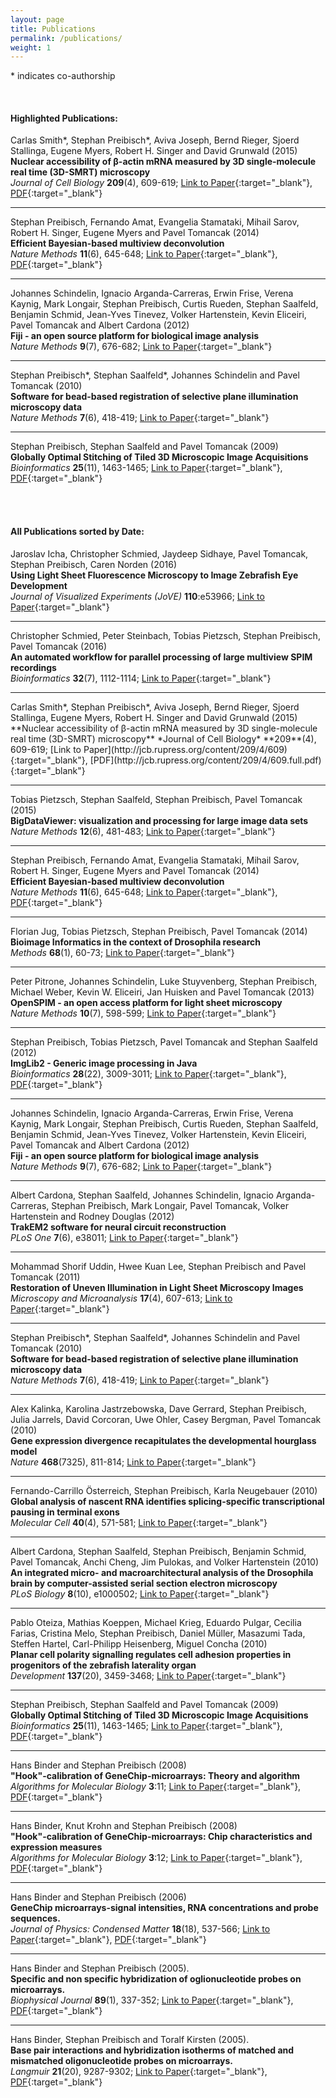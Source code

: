 ```yaml
---
layout: page
title: Publications
permalink: /publications/
weight: 1
---
```


&#42; indicates co-authorship  

<div class="lab-updates extendfull extendright extendleft">
<br/>
<h4 class="page-heading">Highlighted Publications:</h4>
<div markdown="1">

<!-- SELECTED PUBLICATIONS GO HERE -->

Carlas Smith&#42;, Stephan Preibisch&#42;, Aviva Joseph, Bernd Rieger, Sjoerd Stallinga, Eugene Myers, Robert H. Singer and David Grunwald (2015) 
**Nuclear accessibility of β-actin mRNA measured by 3D single-molecule real time (3D-SMRT) microscopy**  
*Journal of Cell Biology* **209**(4), 609-619;
[Link to Paper](http://jcb.rupress.org/content/209/4/609){:target="_blank"},
[PDF](http://jcb.rupress.org/content/209/4/609.full.pdf){:target="_blank"}

<hr/> <!--line separator-->

Stephan Preibisch, Fernando Amat, Evangelia Stamataki, Mihail Sarov, Robert H. Singer, Eugene Myers and Pavel Tomancak (2014)  
**Efficient Bayesian-based multiview deconvolution**   
*Nature Methods* **11**(6), 645-648;
[Link to Paper](http://www.nature.com/nmeth/journal/vaop/ncurrent/full/nmeth.2929.html){:target="_blank"},
[PDF](http://www.ncbi.nlm.nih.gov/pmc/articles/PMC4153441){:target="_blank"}

<hr/> <!--line separator-->

Johannes Schindelin, Ignacio Arganda-Carreras, Erwin Frise, Verena Kaynig, Mark Longair, Stephan Preibisch, Curtis Rueden, Stephan Saalfeld, Benjamin Schmid, Jean-Yves Tinevez, Volker Hartenstein, Kevin Eliceiri, Pavel Tomancak and Albert Cardona (2012)  
**Fiji - an open source platform for biological image analysis**  
*Nature Methods* **9**(7), 676-682;
[Link to Paper](http://www.nature.com/nmeth/journal/v9/n7/full/nmeth.2019.html){:target="_blank"}

<hr/> <!--line separator-->

Stephan Preibisch&#42;, Stephan Saalfeld&#42;, Johannes Schindelin and Pavel Tomancak (2010)  
**Software for bead-based registration of selective plane illumination microscopy data**  
*Nature Methods* **7**(6), 418-419;
[Link to Paper](http://www.nature.com/nmeth/journal/v7/n6/full/nmeth0610-418.html){:target="_blank"}

<hr/> <!--line separator-->

Stephan Preibisch, Stephan Saalfeld and Pavel Tomancak (2009)  
**Globally Optimal Stitching of Tiled 3D Microscopic Image Acquisitions**  
*Bioinformatics* **25**(11), 1463-1465;
[Link to Paper](http://bioinformatics.oxfordjournals.org/content/25/11/1463.abstract){:target="_blank"},
[PDF](http://bioinformatics.oxfordjournals.org/content/early/2009/04/03/bioinformatics.btp184.full.pdf){:target="_blank"}

</div>
<br/>
</div>

<!-- ALL OTHER PAPERS (NOT "SELECTED PUBLICATIONS") -->


<br>
<h4 class="page-heading">All Publications sorted by Date:</h4>


Jaroslav Icha, Christopher Schmied, Jaydeep Sidhaye, Pavel Tomancak, Stephan Preibisch, Caren Norden (2016)  
**Using Light Sheet Fluorescence Microscopy to Image Zebrafish Eye Development**  
*Journal of Visualized Experiments (JoVE)* **110**:e53966;
[Link to Paper](http://www.jove.com/video/53966/using-light-sheet-fluorescence-microscopy-to-image-zebrafish-eye){:target="_blank"}

<hr/> <!--line separator-->

Christopher Schmied, Peter Steinbach, Tobias Pietzsch, Stephan Preibisch, Pavel Tomancak (2016)  
**An automated workflow for parallel processing of large multiview SPIM recordings**  
*Bioinformatics* **32**(7), 1112-1114;
[Link to Paper](http://bioinformatics.oxfordjournals.org/content/32/7/1112){:target="_blank"}

<hr/> <!--line separator-->
Carlas Smith&#42;, Stephan Preibisch&#42;, Aviva Joseph, Bernd Rieger, Sjoerd Stallinga, Eugene Myers, Robert H. Singer and David Grunwald (2015) 
**Nuclear accessibility of β-actin mRNA measured by 3D single-molecule real time (3D-SMRT) microscopy**  
*Journal of Cell Biology* **209**(4), 609-619;
[Link to Paper](http://jcb.rupress.org/content/209/4/609){:target="_blank"},
[PDF](http://jcb.rupress.org/content/209/4/609.full.pdf){:target="_blank"}

<hr/> <!--line separator-->

Tobias Pietzsch, Stephan Saalfeld, Stephan Preibisch, Pavel Tomancak (2015)  
**BigDataViewer: visualization and processing for large image data sets**  
*Nature Methods* **12**(6), 481-483;
[Link to Paper](http://www.nature.com/nmeth/journal/v12/n6/full/nmeth.3392.html){:target="_blank"}

<hr/> <!--line separator-->

Stephan Preibisch, Fernando Amat, Evangelia Stamataki, Mihail Sarov, Robert H. Singer, Eugene Myers and Pavel Tomancak (2014)  
**Efficient Bayesian-based multiview deconvolution**   
*Nature Methods* **11**(6), 645-648;
[Link to Paper](http://www.nature.com/nmeth/journal/vaop/ncurrent/full/nmeth.2929.html){:target="_blank"},
[PDF](http://www.ncbi.nlm.nih.gov/pmc/articles/PMC4153441){:target="_blank"}

<hr/> <!--line separator-->

Florian Jug, Tobias Pietzsch, Stephan Preibisch, Pavel Tomancak (2014)  
**Bioimage Informatics in the context of Drosophila research**  
*Methods* **68**(1), 60-73;
[Link to Paper](http://www.sciencedirect.com/science/article/pii/S1046202314001480){:target="_blank"}

<hr/> <!--line separator-->

Peter Pitrone, Johannes Schindelin, Luke Stuyvenberg, Stephan Preibisch, Michael Weber, Kevin W. Eliceiri, Jan Huisken and Pavel Tomancak (2013)  
**OpenSPIM - an open access platform for light sheet microscopy**  
*Nature Methods* **10**(7), 598-599;
[Link to Paper](http://www.nature.com/nmeth/journal/vaop/ncurrent/full/nmeth.2507.html){:target="_blank"}

<hr/> <!--line separator-->

Stephan Preibisch, Tobias Pietzsch, Pavel Tomancak and Stephan Saalfeld (2012)  
**ImgLib2 - Generic image processing in Java**  
*Bioinformatics* **28**(22), 3009-3011;
[Link to Paper](http://bioinformatics.oxfordjournals.org/content/28/22/3009.long){:target="_blank"},
[PDF](http://bioinformatics.oxfordjournals.org/content/28/22/3009.full.pdf){:target="_blank"}

<hr/> <!--line separator-->

Johannes Schindelin, Ignacio Arganda-Carreras, Erwin Frise, Verena Kaynig, Mark Longair, Stephan Preibisch, Curtis Rueden, Stephan Saalfeld, Benjamin Schmid, Jean-Yves Tinevez, Volker Hartenstein, Kevin Eliceiri, Pavel Tomancak and Albert Cardona (2012)  
**Fiji - an open source platform for biological image analysis**  
*Nature Methods* **9**(7), 676-682;
[Link to Paper](http://www.nature.com/nmeth/journal/v9/n7/full/nmeth.2019.html){:target="_blank"}

<hr/> <!--line separator-->

Albert Cardona, Stephan Saalfeld, Johannes Schindelin, Ignacio Arganda-Carreras, Stephan Preibisch, Mark Longair, Pavel Tomancak, Volker Hartenstein and Rodney Douglas (2012)  
**TrakEM2 software for neural circuit reconstruction**  
*PLoS One* **7**(6), e38011;
[Link to Paper](http://www.plosone.org/article/info%3Adoi%2F10.1371%2Fjournal.pone.0038011){:target="_blank"}

<hr/> <!--line separator-->

Mohammad Shorif Uddin, Hwee Kuan Lee, Stephan Preibisch and Pavel Tomancak (2011)  
**Restoration of Uneven Illumination in Light Sheet Microscopy Images**  
*Microscopy and Microanalysis* **17**(4), 607-613;
[Link to Paper](http://journals.cambridge.org/action/displayAbstract?fromPage=online&aid=8332640){:target="_blank"}

<hr/> <!--line separator-->

Stephan Preibisch&#42;, Stephan Saalfeld&#42;, Johannes Schindelin and Pavel Tomancak (2010)  
**Software for bead-based registration of selective plane illumination microscopy data**  
*Nature Methods* **7**(6), 418-419;
[Link to Paper](http://www.nature.com/nmeth/journal/v7/n6/full/nmeth0610-418.html){:target="_blank"}

<hr/> <!--line separator-->

Alex Kalinka, Karolina Jastrzebowska, Dave Gerrard, Stephan Preibisch, Julia Jarrels, David Corcoran, Uwe Ohler, Casey Bergman, Pavel Tomancak (2010)  
**Gene expression divergence recapitulates the developmental hourglass model**  
*Nature* **468**(7325), 811-814;
[Link to Paper](http://www.nature.com/nature/journal/v468/n7325/pdf/nature09634.pdf){:target="_blank"}

<hr/> <!--line separator-->

Fernando-Carrillo Österreich, Stephan Preibisch, Karla Neugebauer (2010)  
**Global analysis of nascent RNA identifies splicing-specific transcriptional pausing in terminal exons**  
*Molecular Cell* **40**(4), 571-581;
[Link to Paper](http://www.cell.com/molecular-cell/abstract/S1097-2765%2810%2900842-7){:target="_blank"}

<hr/> <!--line separator-->

Albert Cardona, Stephan Saalfeld, Stephan Preibisch, Benjamin Schmid, Pavel Tomancak, Anchi Cheng, Jim Pulokas, and Volker Hartenstein (2010)  
**An integrated micro- and macroarchitectural analysis of the Drosophila brain by computer-assisted serial section electron microscopy**  
*PLoS Biology* **8**(10), e1000502;
[Link to Paper](http://journals.plos.org/plosbiology/article?id=10.1371/journal.pbio.1000502){:target="_blank"}

<hr/> <!--line separator-->

Pablo Oteiza, Mathias Koeppen, Michael Krieg, Eduardo Pulgar, Cecilia Farias, Cristina Melo, Stephan Preibisch, Daniel Müller, Masazumi Tada, Steffen Hartel, Carl-Philipp Heisenberg, Miguel Concha (2010)  
**Planar cell polarity signalling regulates cell adhesion properties in progenitors of the zebrafish laterality organ**  
*Development* **137**(20), 3459-3468;
[Link to Paper](http://dev.biologists.org/content/137/20/3459.long){:target="_blank"}

<hr/> <!--line separator-->

Stephan Preibisch, Stephan Saalfeld and Pavel Tomancak (2009)  
**Globally Optimal Stitching of Tiled 3D Microscopic Image Acquisitions**  
*Bioinformatics* **25**(11), 1463-1465;
[Link to Paper](http://bioinformatics.oxfordjournals.org/content/25/11/1463.abstract){:target="_blank"},
[PDF](http://bioinformatics.oxfordjournals.org/content/early/2009/04/03/bioinformatics.btp184.full.pdf){:target="_blank"}

<hr/> <!--line separator-->

Hans Binder and Stephan Preibisch (2008)     
**"Hook"-calibration of GeneChip-microarrays: Theory and algorithm**  
*Algorithms for Molecular Biology* **3**:11;
[Link to Paper](http://almob.biomedcentral.com/articles/10.1186/1748-7188-3-12){:target="_blank"}, 
[PDF](http://download.springer.com/static/pdf/937/art%253A10.1186%252F1748-7188-3-12.pdf?originUrl=http%3A%2F%2Falmob.biomedcentral.com%2Farticle%2F10.1186%2F1748-7188-3-12&token2=exp=1454501761~acl=%2Fstatic%2Fpdf%2F937%2Fart%25253A10.1186%25252F1748-7188-3-12.pdf*~hmac=ce355d927d16a21a669d9d7840f030ce0e1def1f5920702ee47f8e712ca621fc){:target="_blank"}

<hr/> <!--line separator-->

Hans Binder, Knut Krohn and Stephan Preibisch (2008)  
**"Hook"-calibration of GeneChip-microarrays: Chip characteristics and expression measures**   
*Algorithms for Molecular Biology* **3**:12;
[Link to Paper](http://almob.biomedcentral.com/articles/10.1186/1748-7188-3-11){:target="_blank"}, 
[PDF](http://download.springer.com/static/pdf/936/art%253A10.1186%252F1748-7188-3-11.pdf?originUrl=http%3A%2F%2Falmob.biomedcentral.com%2Farticle%2F10.1186%2F1748-7188-3-11&token2=exp=1454501727~acl=%2Fstatic%2Fpdf%2F936%2Fart%25253A10.1186%25252F1748-7188-3-11.pdf*~hmac=9bdacdddad0aadb3ec43e7f00702a87e68c148cc7d783b0c9d0ce41b6a2a1ee4){:target="_blank"}

<hr/> <!--line separator-->

Hans Binder and Stephan Preibisch (2006)  
**GeneChip microarrays-signal intensities, RNA concentrations and probe sequences.**  
*Journal of Physics: Condensed Matter* **18**(18), 537-566;
[Link to Paper](http://iopscience.iop.org/article/10.1088/0953-8984/18/18/S04/meta;jsessionid=41B33BA35E060256533A5AEEBD17E2CC.c1.iopscience.cld.iop.org){:target="_blank"}, 
[PDF](http://fly.mpi-cbg.de/~preibisch/pubs/genechip.pdf){:target="_blank"}

<hr/> <!--line separator-->

Hans Binder and Stephan Preibisch (2005).  
**Specific and non specific hybridization of oglionucleotide probes on microarrays.**  
*Biophysical Journal* **89**(1), 337-352;
[Link to Paper](http://www.cell.com/biophysj/abstract/S0006-3495(05)72684-9){:target="_blank"}, 
[PDF](http://fly.mpi-cbg.de/~preibisch/pubs/specific.pdf){:target="_blank"}

<hr/> <!--line separator-->

Hans Binder, Stephan Preibisch and Toralf Kirsten (2005).  
**Base pair interactions and hybridization isotherms of matched and mismatched  oligonucleotide probes on microarrays.**  
*Langmuir* **21**(20), 9287-9302;
[Link to Paper](http://pubs.acs.org/doi/abs/10.1021/la051231s){:target="_blank"}, 
[PDF](http://fly.mpi-cbg.de/~preibisch/pubs/base_pair.pdf){:target="_blank"}



